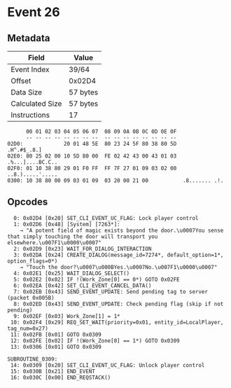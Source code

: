 # Event 26

## Metadata

| Field           | Value    |
|-----------------|----------|
| Event Index     | 39/64    |
| Offset          | 0x02D4   |
| Data Size       | 57 bytes |
| Calculated Size | 57 bytes |
| Instructions    | 17       |

```
      00 01 02 03 04 05 06 07  08 09 0A 0B 0C 0D 0E 0F
      -- -- -- -- -- -- -- --  -- -- -- -- -- -- -- --
02D0:             20 01 48 5E  80 23 24 5F 80 38 80 5D       .H^.#$_.8.]
02E0: 80 25 02 00 10 5D 80 00  FE 02 42 43 00 43 01 03  .%...]....BC.C..
02F0: 01 10 38 80 29 01 F0 FF  FF 7F 27 01 09 03 02 00  ..8.).....'.....
0300: 10 38 80 00 09 03 01 09  03 20 00 21 00           .8....... .!.   
```

## Opcodes

```
  0: 0x02D4 [0x20] SET_CLI_EVENT_UC_FLAG: Lock player control
  1: 0x02D6 [0x48] [System] [7263*]:
    → "A potent field of magic exists beyond the door.\u0007You sense that simply touching the door will transport you elsewhere.\u007F1\u0000\u0007"
  2: 0x02D9 [0x23] WAIT_FOR_DIALOG_INTERACTION
  3: 0x02DA [0x24] CREATE_DIALOG(message_id=7274*, default_option=1*, option_flags=0*)
    → "Touch the door?\u0007\u000BYes.\u0007No.\u007F1\u0000\u0007"
  4: 0x02E1 [0x25] WAIT_DIALOG_SELECT()
  5: 0x02E2 [0x02] IF !(Work_Zone[0] == 0*) GOTO 0x02FE
  6: 0x02EA [0x42] SET_CLI_EVENT_CANCEL_DATA()
  7: 0x02EB [0x43] SEND_EVENT_UPDATE: Send pending tag to server (packet 0x005B)
  8: 0x02ED [0x43] SEND_EVENT_UPDATE: Check pending flag (skip if not pending)
  9: 0x02EF [0x03] Work_Zone[1] = 1*
 10: 0x02F4 [0x29] REQ_SET_WAIT(priority=0x01, entity_id=LocalPlayer, tag_num=0x27)
 11: 0x02FB [0x01] GOTO 0x0309
 12: 0x02FE [0x02] IF !(Work_Zone[0] == 1*) GOTO 0x0309
 13: 0x0306 [0x01] GOTO 0x0309

SUBROUTINE_0309:
 14: 0x0309 [0x20] SET_CLI_EVENT_UC_FLAG: Unlock player control
 15: 0x030B [0x21] END_EVENT
 16: 0x030C [0x00] END_REQSTACK()
```
